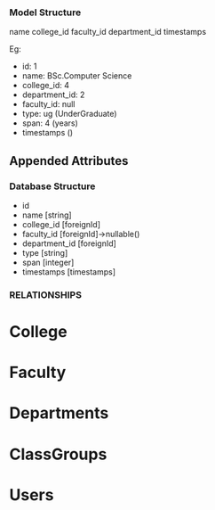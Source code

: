 ### Model Structure

name
college_id
faculty_id
department_id
timestamps

Eg:
- id: 1
- name: BSc.Computer Science
- college_id: 4
- department_id: 2
- faculty_id: null
- type: ug (UnderGraduate)
- span: 4 (years)
- timestamps ()


## Appended Attributes
<!-- - name: Eg 2024-2025,Semester 1 -->

### Database Structure
- id 
- name [string]
- college_id [foreignId]
- faculty_id [foreignId]->nullable()
- department_id [foreignId]
- type [string]
- span [integer]
- timestamps [timestamps]

### RELATIONSHIPS
# College

# Faculty

# Departments

# ClassGroups 

# Users

